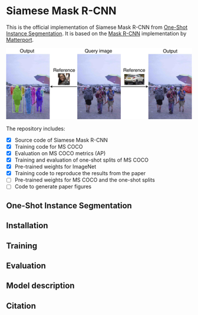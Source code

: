 # Siamese Mask R-CNN

This is the official implementation of Siamese Mask R-CNN from [One-Shot Instance Segmentation](https://arxiv.org/abs/1811.11507). It is based on the [Mask R-CNN](https://arxiv.org/abs/1703.06870) implementation by [Matterport](https://github.com/matterport/Mask_RCNN).

![Teaser Image](figures/teaser_web.jpg)

The repository includes:
- [x] Source code of Siamese Mask R-CNN
- [x] Training code for MS COCO
- [x] Evaluation on MS COCO metrics (AP)
- [x] Training and evaluation of one-shot splits of MS COCO
- [x] Pre-trained weights for ImageNet
- [x] Training code to reproduce the results from the paper
- [ ] Pre-trained weights for MS COCO and the one-shot splits
- [ ] Code to generate paper figures

## One-Shot Instance Segmentation

## Installation

## Training

## Evaluation

## Model description

## Citation
